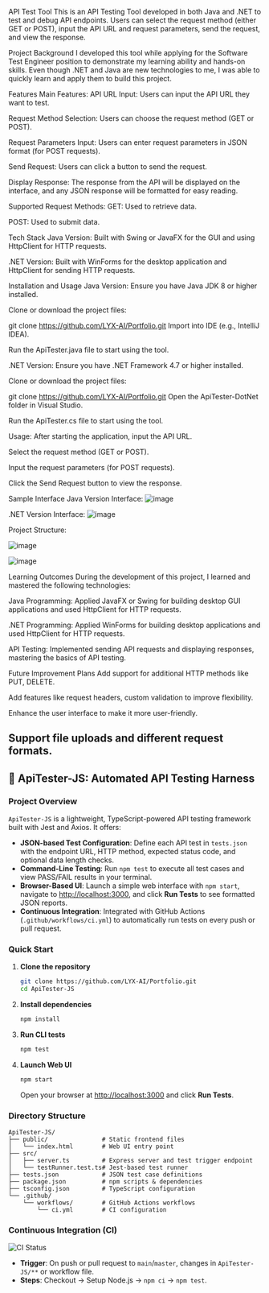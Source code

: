 API Test Tool
This is an API Testing Tool developed in both Java and .NET to test and debug API endpoints. Users can select the request method (either GET or POST), input the API URL and request parameters, send the request, and view the response.

Project Background
I developed this tool while applying for the Software Test Engineer position to demonstrate my learning ability and hands-on skills. Even though .NET and Java are new technologies to me, I was able to quickly learn and apply them to build this project.

Features
Main Features:
API URL Input: Users can input the API URL they want to test.

Request Method Selection: Users can choose the request method (GET or POST).

Request Parameters Input: Users can enter request parameters in JSON format (for POST requests).

Send Request: Users can click a button to send the request.

Display Response: The response from the API will be displayed on the interface, and any JSON response will be formatted for easy reading.

Supported Request Methods:
GET: Used to retrieve data.

POST: Used to submit data.

Tech Stack
Java Version: Built with Swing or JavaFX for the GUI and using HttpClient for HTTP requests.

.NET Version: Built with WinForms for the desktop application and HttpClient for sending HTTP requests.

Installation and Usage
Java Version:
Ensure you have Java JDK 8 or higher installed.

Clone or download the project files:


git clone https://github.com/LYX-AI/Portfolio.git
Import into IDE (e.g., IntelliJ IDEA).

Run the ApiTester.java file to start using the tool.

.NET Version:
Ensure you have .NET Framework 4.7 or higher installed.

Clone or download the project files:


git clone https://github.com/LYX-AI/Portfolio.git
Open the ApiTester-DotNet folder in Visual Studio.

Run the ApiTester.cs file to start using the tool.

Usage:
After starting the application, input the API URL.

Select the request method (GET or POST).

Input the request parameters (for POST requests).

Click the Send Request button to view the response.

Sample Interface
Java Version Interface:
![image](https://github.com/user-attachments/assets/376809da-974f-4bfe-9699-f0410853809d)

.NET Version Interface:
![image](https://github.com/user-attachments/assets/ecc7fd09-772c-4c56-b557-d346be6ef5cf)


Project Structure:

![image](https://github.com/user-attachments/assets/3aee71db-b78e-47af-ae88-4ce077667e26)


![image](https://github.com/user-attachments/assets/a44aa7c3-8f48-4347-b6a8-988bab30eb16)


Learning Outcomes
During the development of this project, I learned and mastered the following technologies:

Java Programming: Applied JavaFX or Swing for building desktop GUI applications and used HttpClient for HTTP requests.

.NET Programming: Applied WinForms for building desktop applications and used HttpClient for HTTP requests.

API Testing: Implemented sending API requests and displaying responses, mastering the basics of API testing.

Future Improvement Plans
Add support for additional HTTP methods like PUT, DELETE.

Add features like request headers, custom validation to improve flexibility.

Enhance the user interface to make it more user-friendly.

Support file uploads and different request formats.
-------------------------------------------------------------------------------------------------------------
## 🔹 ApiTester-JS: Automated API Testing Harness

<!-- Add this section to your main README.md -->

### Project Overview

`ApiTester-JS` is a lightweight, TypeScript-powered API testing framework built with Jest and Axios. It offers:

* **JSON-based Test Configuration**: Define each API test in `tests.json` with the endpoint URL, HTTP method, expected status code, and optional data length checks.
* **Command-Line Testing**: Run `npm test` to execute all test cases and view PASS/FAIL results in your terminal.
* **Browser-Based UI**: Launch a simple web interface with `npm start`, navigate to [http://localhost:3000](http://localhost:3000), and click **Run Tests** to see formatted JSON reports.
* **Continuous Integration**: Integrated with GitHub Actions (`.github/workflows/ci.yml`) to automatically run tests on every push or pull request.

### Quick Start

1. **Clone the repository**

   ```bash
   git clone https://github.com/LYX-AI/Portfolio.git
   cd ApiTester-JS
   ```
2. **Install dependencies**

   ```bash
   npm install
   ```
3. **Run CLI tests**

   ```bash
   npm test
   ```
4. **Launch Web UI**

   ```bash
   npm start
   ```

   Open your browser at [http://localhost:3000](http://localhost:3000) and click **Run Tests**.

### Directory Structure

```
ApiTester-JS/
├── public/               # Static frontend files
│   └── index.html        # Web UI entry point
├── src/
│   ├── server.ts         # Express server and test trigger endpoint
│   └── testRunner.test.ts# Jest-based test runner
├── tests.json            # JSON test case definitions
├── package.json          # npm scripts & dependencies
├── tsconfig.json         # TypeScript configuration
└── .github/
    └── workflows/        # GitHub Actions workflows
        └── ci.yml        # CI configuration
```

### Continuous Integration (CI)

![CI Status](https://github.com/LYX-AI/Portfolio.git/actions/workflows/ci.yml/badge.svg)

* **Trigger**: On push or pull request to `main`/`master`, changes in `ApiTester-JS/**` or workflow file.
* **Steps**: Checkout → Setup Node.js → `npm ci` → `npm test`.







